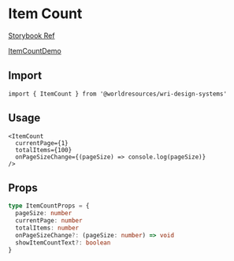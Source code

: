 # Item Count

[Storybook Ref](https://wri.github.io/wri-design-systems/?path=/docs/data-display-item-count--docs)

[ItemCountDemo](https://github.com/wri/wri-design-systems/blob/main/src/components/DataDisplay/ItemCount/ItemCountDemo.tsx)

## Import

```tsx
import { ItemCount } from '@worldresources/wri-design-systems'
```

## Usage

```tsx
<ItemCount
  currentPage={1}
  totalItems={100}
  onPageSizeChange={(pageSize) => console.log(pageSize)}
/>
```

## Props

```ts
type ItemCountProps = {
  pageSize: number
  currentPage: number
  totalItems: number
  onPageSizeChange?: (pageSize: number) => void
  showItemCountText?: boolean
}
```
